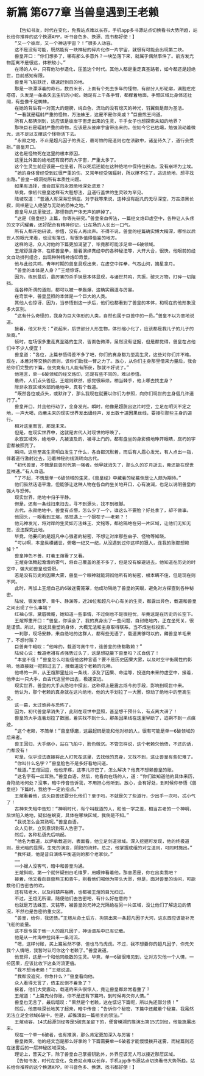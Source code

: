 # 新篇 第677章 当兽皇遇到王老赖
        【告知书友，时代在变化，免费站点难以长存，手机app多书源站点切换看书大势所趋，站长给你推荐的这个换源APP，听书音色多、换源、找书都好使！】
       “又一个彼岸，又一个神话宇宙？！”很多人动容。
       这不是没有可能，既然能有一块神秘的碎片化作一片宇宙，就很有可能会出现第二块。
       兽皇开口：“你们想多了，哪有那么多意外？一块坠落下来，就属于偶然事件了。前方发光物距离不是很远，体积较小。”
       在场的人中，只有他功参造化，压盖这个时代。其他人都是重走真圣路者，如今都还是超绝世，目前感知有限。
       兽皇号飞船跃迁，极速赶到目的地。
       那是一块漂浮着的奇石，数百米长，上面有个死去多年的怪物，有部分人形轮廓，满脸疙疙瘩瘩，头发是一条条失去生机的小蛇。她足有上千条手臂，都撑着地面，手臂区域比身体还壮阔，有些像千足蜘蛛。
       在她的背后有一对宽大的翅膀，纯白色，流动的没有熄灭的神光，羽翼倒是颇为圣洁。
       “一看就是辐射严重的怪物，万法蛛王，这是不是你亲戚？”巨兽熊王问道。
       所有人都猜测到，这应该是彼岸宇宙走出来的生灵，千手女子也想探索未知的地界？
       那块巨石是辐射严重的奇物，应该是从彼岸宇宙带出来的。但如今它已枯竭，勉强流动着微光，远不足以支撑这个怪物活下去。
       “永寂之地，不止是超凡因子的贵乏，最可怕的是道则也在溃散中，诸圣待久了，道行会受损。”兽皇开口。
       这也是怪物死在这里的根本原因。
       这里比外面的绝地还有腐朽的大宇宙，严重太多了。
       这个生灵生前应该是一位圣者，所以死后还能在这种绝地中保持住形态，没有崩坏为尘埃。
       “她的身体曾经受到过很严重的伤，又常年经受强辐射，所以撑不住了，逃进绝地，想寻找出路。”兽皇一眼洞彻所有本质性问题。
       如果有选择，谁会孤军向永寂绝地深处进发？
       毕竟，像初代兽皇这样有大胆想法，且道行盖世的生灵较为罕见。
       陆坡叹道：“普通人有深海恐惧症。对于我等来说，这种没有超凡的无尽深空，万古漆黑长寂，同样是让人绝望与无助的恐怖之地。”
       兽皇号从这里驶过，那怪物的尸体无声的碎掉了。
       “这是《兽皇经》上篇，你等先研究。”兽皇亲自传法，一篇经文烙印虚空中，各种让人头疼的文字闪耀着，还好配合有精神印记，让在场的人长出一口气。
       所有人都开始研读，参悟，没有人再出声。不得不说，兽皇的经篇确实博大精深，哪怕以后世人的眼光来看，也没有落伍，有很多值得借鉴的地方。
       这样的话，众人对他的下篇更加渴望了，毕竟那可能涉足单一6破领域。
       王煊舒展身体，在练兽皇拳，接着演绎真经中的各种秘法等，大开大合，很快，他眼前的经文自动排列组合，出现种种精神烙印奇景。
       他与此经共鸣，青年时期的兽皇具现出来，在虚空中挥拳，气吞山河，摘星拿月。
       “兽皇的本体是人身？”王煊惊讶。
       因为，练到最后，最厉害的杀手锏是本体显现，与诸世共鸣，共振，破灭万物，打碎一切阻挡。
       连各种所谓的道则，都可以被一拳轰爆，这确实霸道与厉害。
       在奇景中，兽皇显照的本体是一个巨大的人类。
       其他人也惊讶，因为，当参悟到这一步后，他们也都看到了兽皇的本体，和现在的他形象没多大区别。
       “这有什么奇怪的，我身为巨大体形的人类，自然也属于巨兽中的一员。”兽皇不以为意地说道。
       接着，他又补充：“说起来，后世部分人形生物，体形缩小化了，应该都是我儿子的儿子的后裔。”
       顿时，在场很多重走真圣路的生灵，皆面色微滞，虽然没有证据，但是都觉得，兽皇在占他们中不少人便宜！
       兽皇道：“各位，上篇参悟得差不多了吧，你们的真身都为至高生灵，这些对你们并不难。现在，本着对等交换的原则，该你们助我一臂之力了。放心，从你们主身那里借来力量后，我会给你们完整的下篇，但究竟有几人能有所获，那就不好说了。”
       他坦言，单一6破领域的经文烙印，还是有些不同的，难以参悟。
       最终，人们点头答应。王煊则默然，感觉很麻烦，相当棘手，他上哪去找主身？
       除非永寂区域外部的绝地中，真有个载道。
       “既然各位或点头，或默许了，那么我现在就要以你们为参照，向你们现世的主身借几许道行了。”
       兽皇开口，并且他行动了，全身发光。瞬时，他像是超脱出这片时空，立足在明灭不定之地，一声大喝，向着未来的现实世界发出诵经声，发出数十道因果丝线，要接引那些主身的道行。
       相对这里而言，那是未来。
       但是，在现实世界中，这就是古代人对现世的呼唤了。
       永寂区域外，绝地中，凡被波及的，被寻上门的，都有盘坐的身影倏地睁开眼睛，腐朽的宇宙都被照亮了。
       瞬间，这些至高生灵明白发生了什么，各自都沉默着，而后有人眉心发光，有人点出一指，伴着道行激射过去，沿着神秘的线流转向古代。
       “初代兽皇，不愧是巨兽时代第一强者。他早就消失了，那么久的岁月逝去，竟还能在现世显神通。”有人自语。
       “了不起，不愧是单一6破领域的生灵，《兽皇经》中藏着的秘篇倒是让人颇为期待。”
       他们虽然话语平澹，但能够让这种人物在各自的坐关地开口，心有波澜，也足以说明兽皇的强大与恐怖。
       现实世界，绝地中归于平静。
       但是，还有一条线扫来扫去，寻不到源头，找不到根脚。
       古代，永寂绝地中，兽皇有点懵，怎么少了一个，谁这么不要脸？好处拿了，却不做事。
       他回头，一眼看到王煊，感觉遇上一个狠茬子——老赖？！
       他元神发光，将对岸的生灵如万法蛛王、文铭等，都给隔绝在另一片区域，让他们无知无觉，没法探究此地。
       毕竟，他要问的是超凡中心强者的秘密，不想让对岸那些虫子、怪物等知晓。
       “可以啊，本皇纵横诸世，俯瞰一纪又一纪，从没遇到过你这样的狠人，连我的账都想赖掉？”
       兽皇神色不善，盯着王煊看了又看。
       王煊身体腾起澹澹的雾气，将自己覆盖的差不多了，但是没有躲避进去，他知道在历史的时空中，强大如兽皇也受限。
       若是没有历史的因果大雾，兽皇一个眼神就能洞彻他所有的秘密，根本瞒不住，但是现在则不同。
       此时，再加上王煊自己的6破迷雾笼罩，他成功隔绝了兽皇的天眼，避免对方探查到各种秘密。
       陆坡、银发维罗、青牛、静渊等，近20位和超凡中心有关的生灵，都露出异色，载道和兽皇之间出现了什么事端？
       红袖心惊，黛眉微蹙，她知道一些事情，不过倒也不是很担忧，毕竟这是在历史的长空下。
       王煊郑重开口：“兽皇，你误会了，我的真身出了一些问题，自封绝地内，正在坐死关，很是谨慎。所以，我这具重塑的身体，大概无法和主身取得联系，当不成坐标投影。”
       一刹那，现场安静，来自绝地的这群人，都有些无语了，载道真够可以的，薅兽皇羊毛来了，不想付账？
       巨兽青牛暗叹：“他哞的，载道可真牛牛，连兽皇的债都敢赖？”
       陆坡心说：载道老祖有点强势过头了，这是想掂量下兽皇吗？忒自信了！
       “本皇不信！”兽皇怎么可能信他这种言语？要不是历史因果大雾，以及时空平衡属性的影响，他直接就一把抓过去了，搜载道这个老赖的元神。
       他哧的一声，从王煊那里扯出一条线，涉及了因果、命运等，投送向未来的虚空中，接着，他伸出一只大手，自古代这里伸出去，极速变远。
       现实世界，兽皇的大手从绝地中探出，这称得上是震古烁今的手段，影响到现世中来。
       他认为，那个老赖的真身就在这片绝地，他的大手划拉了一大圈，惊动了绝地中的至高生灵。
       这一幕，太过诡异与恐怖了。
       因为，初代兽皇早消失了，此刻在现世中显照，甚至想干预什么，有点离大谱了！
       兽皇的大手连着划拉了数圈，着实找不到什么，那条因果线在这里早断了，追朔不到一点痕迹。
       “这个老赖，不简单！”兽皇琢磨，这最起码是能和他对标的人，很有可能是单一6破领域的后来者。
       兽王回归，大手缩小，站在飞船中，脸色微沉。不管怎样说，这个老赖欠他债，不还的话，门都没有！
       可是，似乎没法直接将此人打死在这里，去找他的真身，又找不到，这让兽皇有些犯难了。
       “你叫什么名字？”兽皇脸色不是多好看地问道。
       “载道。”王煊回应，他也牙疼，这事儿拧巴了，怎么解决？他真不想赖兽皇的账。
       “这名字有一丝耳熟。”兽皇自语，然后，他看向在场的人，道：“你们谁知道他的具体来历，身陷绝地何处？没事，暗中传音告诉我，不用担心他听到。放心，会有好处，到时候你参悟《兽皇经》下篇时，我给予一定的指点。”
       王煊看着他，这头巨兽还要分化他们？至于吗，不就是欠了些道行，少出手一次吗，忒小气了！
       古神未失暗中告知：“神明时代，有个叫裁道的人，和他一字之差，相当古老的一个神明，后世陷入绝地，疑似在蜕变，具体在哪块区域，我倒是不知。”
       “我说怎么会耳熟呢。”兽皇自语。
       众人见状，立刻意识到有人告密了。
       然后，各种私语先后响起。
       “他名为载道，以炉承载道则，表面看，他立足剑道领域。深入挖掘可发现，他的终极道则，是光暗的显照，生死的演变，阴阳的流转。总之，他掌握成组的对立道则，可同时施出。”
       “我怀疑，他是昔日演练平衡道则的那个老家伙。”
       ……
       一小撮人没客气，暗中和兽皇沟通。
       王煊斜睨，第一个就怀疑到白毛维罗，用眼神看着他，那意思是，你在出卖我吧？
       接着，他又看向巨兽熊王和青牛，别看他们喊他为带头大哥，但是，面对兽皇的询问，可能数他们告密告的欢。
       还有陆老大，以及闷葫芦裕腾，也都被王煊的目光扫过。
       不过，王煊无所谓，随便他们去告密吧，有什么好在意的？
       也就是万法蛛王、文铭等，被兽皇的元神之光隔绝在另一片区域，没让他们了解这边的情况，不然也是告密的重灾区。
       “兽皇，给你，我还债。”王煊从命土后方，拘禁出来一条超凡因子大河，这东西应该能补充飞船的能量。
       这不是专属于他一人的超凡因子，神话谱系中已有记载。
       他是从一片海中拉出来一条河流。
       “嗯，这样付账，买上篇虽然不够，但也马马虎虎。不过，我不想要你的超凡因子，你先欠我个人情吧，我暂时认可你这个老赖了。”兽皇说道。
       他觉得，这是一个和他同级数的生灵。毕竟，单一6破很难见到，让对方欠他一个人情，一份因果，应该比收下这条河流更值。
       “我不想当老赖！”王煊说道。
       “我都没追究，你急什么？”兽皇看向他。
       众人看得无言了，债主反倒不着急了？
       接着，他们大受震动，载道的来头很惊人，竟让兽皇都非常看重了？
       王煊道：“上篇先付你账，你不是还有下篇吗，到时候再欠你人情。”
       兽皇也无言了，最后暗叹：“果然是个老赖，这在惦记下篇呢，所以先还部分债！”
       然后，他意味深长地笑了起来，暗中传音：“告诉你个秘密，下篇中还藏着个秘篇，我虽然无法立足全领域6破中，但是，却推演出一篇相关的禁法。”
       王煊动容，14式起源剑经等是5破真圣留下的，便曾模湖的推演出第15式剑经，他能施展出来。
       现在一个单一6破者，也有推演，那么肯定更加深入与厉害！
       兽皇微笑，他的经文岂是那么好拿的？下篇需要单一6破者才能慢慢拨开迷雾，而秘篇则还在迷雾后的一层神秘区域深处。
       理论上，普天之下，除了兽皇自己掌握钥匙外，外界应该无人可以接近那层区域。
       【告知书友，时代在变化，免费站点难以长存，手机app多书源站点切换看书大势所趋，站长给你推荐的这个换源APP，听书音色多、换源、找书都好使！】
